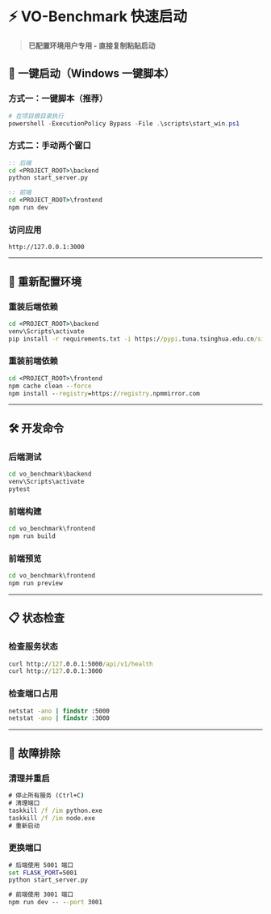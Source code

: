 # ⚡ VO-Benchmark 快速启动

> **已配置环境用户专用 - 直接复制粘贴启动**

## 🚀 一键启动（Windows 一键脚本）

### 方式一：一键脚本（推荐）
```powershell
# 在项目根目录执行
powershell -ExecutionPolicy Bypass -File .\scripts\start_win.ps1
```

### 方式二：手动两个窗口
```cmd
:: 后端
cd <PROJECT_ROOT>\backend
python start_server.py

:: 前端
cd <PROJECT_ROOT>\frontend
npm run dev
```

### 访问应用
```
http://127.0.0.1:3000
```

---

## 🔄 重新配置环境

### 重装后端依赖
```cmd
cd <PROJECT_ROOT>\backend
venv\Scripts\activate
pip install -r requirements.txt -i https://pypi.tuna.tsinghua.edu.cn/simple
```

### 重装前端依赖
```cmd
cd <PROJECT_ROOT>\frontend
npm cache clean --force
npm install --registry=https://registry.npmmirror.com
```

---

## 🛠️ 开发命令

### 后端测试
```cmd
cd vo_benchmark\backend
venv\Scripts\activate
pytest
```

### 前端构建
```cmd
cd vo_benchmark\frontend
npm run build
```

### 前端预览
```cmd
cd vo_benchmark\frontend
npm run preview
```

---

## 📋 状态检查

### 检查服务状态
```cmd
curl http://127.0.0.1:5000/api/v1/health
curl http://127.0.0.1:3000
```

### 检查端口占用
```cmd
netstat -ano | findstr :5000
netstat -ano | findstr :3000
```

---

## 🔧 故障排除

### 清理并重启
```cmd
# 停止所有服务 (Ctrl+C)
# 清理端口
taskkill /f /im python.exe
taskkill /f /im node.exe
# 重新启动
```

### 更换端口
```cmd
# 后端使用 5001 端口
set FLASK_PORT=5001
python start_server.py

# 前端使用 3001 端口
npm run dev -- --port 3001
```
